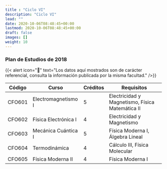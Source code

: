 ```yaml
---
title : "Ciclo VI"
description: "Ciclo VI"
lead: ""
date: 2020-10-06T08:48:45+00:00
lastmod: 2020-10-06T08:48:45+00:00
draft: false
images: []
weight: 10
---
```


### Plan de Estudios de 2018

{{< alert icon="🚨" text="Los datos aquí mostrados son de carácter referencial, consulta la información publicada por la misma facultad." />}}

| Código | Curso                | Créditos | Requisitos                                      |
| ------ | -------------------- | -------- | ----------------------------------------------- |
| CFO601 | Electromagnetismo I  | 5        | Electricidad y Magnetismo, Física Matemática II |
| CFO602 | Física Electrónica I | 4        | Electricidad y Magnetismo                       |
| CFO603 | Mecánica Cuántica I  | 5        | Física Moderna I, Álgebra Lineal                |
| CFO604 | Termodinámica        | 4        | Cálculo III, Física Molecular                   |
| CFO605 | Física Moderna II    | 4        | Física Moderna I                                |
